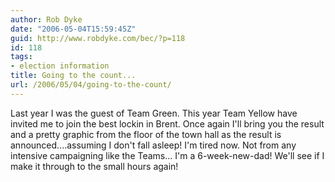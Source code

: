 ```yaml
---
author: Rob Dyke
date: "2006-05-04T15:59:45Z"
guid: http://www.robdyke.com/bec/?p=118
id: 118
tags:
- election information
title: Going to the count...
url: /2006/05/04/going-to-the-count/
---
```

Last year I was the guest of Team Green. This year Team Yellow have invited me to join the best lockin in Brent. Once again I'll bring you the result and a pretty graphic from the floor of the town hall as the result is announced....assuming I don't fall asleep! I'm tired now. Not from any intensive campaigning like the Teams... I'm a 6-week-new-dad! We'll see if I make it through to the small hours again!